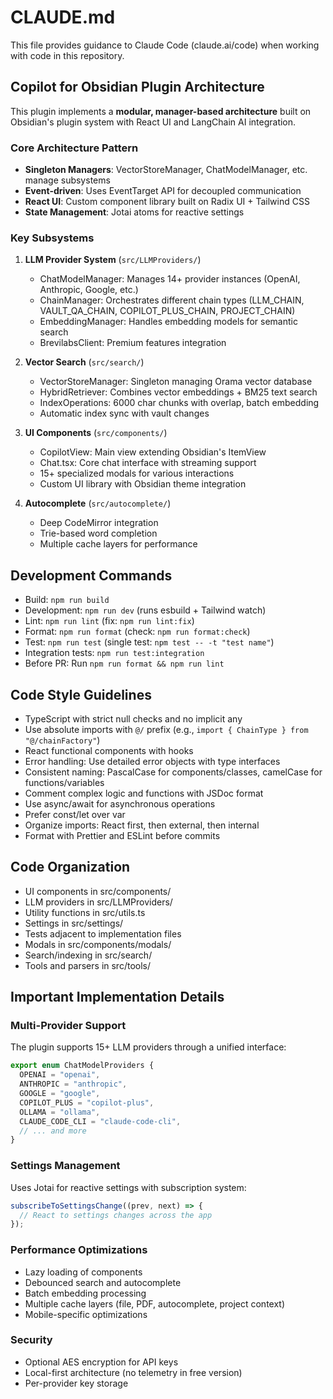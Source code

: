 # CLAUDE.md

This file provides guidance to Claude Code (claude.ai/code) when working with code in this repository.

## Copilot for Obsidian Plugin Architecture

This plugin implements a **modular, manager-based architecture** built on Obsidian's plugin system with React UI and LangChain AI integration.

### Core Architecture Pattern

- **Singleton Managers**: VectorStoreManager, ChatModelManager, etc. manage subsystems
- **Event-driven**: Uses EventTarget API for decoupled communication
- **React UI**: Custom component library built on Radix UI + Tailwind CSS
- **State Management**: Jotai atoms for reactive settings

### Key Subsystems

1. **LLM Provider System** (`src/LLMProviders/`)

   - ChatModelManager: Manages 14+ provider instances (OpenAI, Anthropic, Google, etc.)
   - ChainManager: Orchestrates different chain types (LLM_CHAIN, VAULT_QA_CHAIN, COPILOT_PLUS_CHAIN, PROJECT_CHAIN)
   - EmbeddingManager: Handles embedding models for semantic search
   - BrevilabsClient: Premium features integration

2. **Vector Search** (`src/search/`)

   - VectorStoreManager: Singleton managing Orama vector database
   - HybridRetriever: Combines vector embeddings + BM25 text search
   - IndexOperations: 6000 char chunks with overlap, batch embedding
   - Automatic index sync with vault changes

3. **UI Components** (`src/components/`)

   - CopilotView: Main view extending Obsidian's ItemView
   - Chat.tsx: Core chat interface with streaming support
   - 15+ specialized modals for various interactions
   - Custom UI library with Obsidian theme integration

4. **Autocomplete** (`src/autocomplete/`)
   - Deep CodeMirror integration
   - Trie-based word completion
   - Multiple cache layers for performance

## Development Commands

- Build: `npm run build`
- Development: `npm run dev` (runs esbuild + Tailwind watch)
- Lint: `npm run lint` (fix: `npm run lint:fix`)
- Format: `npm run format` (check: `npm run format:check`)
- Test: `npm run test` (single test: `npm test -- -t "test name"`)
- Integration tests: `npm run test:integration`
- Before PR: Run `npm run format && npm run lint`

## Code Style Guidelines

- TypeScript with strict null checks and no implicit any
- Use absolute imports with `@/` prefix (e.g., `import { ChainType } from "@/chainFactory"`)
- React functional components with hooks
- Error handling: Use detailed error objects with type interfaces
- Consistent naming: PascalCase for components/classes, camelCase for functions/variables
- Comment complex logic and functions with JSDoc format
- Use async/await for asynchronous operations
- Prefer const/let over var
- Organize imports: React first, then external, then internal
- Format with Prettier and ESLint before commits

## Code Organization

- UI components in src/components/
- LLM providers in src/LLMProviders/
- Utility functions in src/utils.ts
- Settings in src/settings/
- Tests adjacent to implementation files
- Modals in src/components/modals/
- Search/indexing in src/search/
- Tools and parsers in src/tools/

## Important Implementation Details

### Multi-Provider Support

The plugin supports 15+ LLM providers through a unified interface:

```typescript
export enum ChatModelProviders {
  OPENAI = "openai",
  ANTHROPIC = "anthropic",
  GOOGLE = "google",
  COPILOT_PLUS = "copilot-plus",
  OLLAMA = "ollama",
  CLAUDE_CODE_CLI = "claude-code-cli",
  // ... and more
}
```

### Settings Management

Uses Jotai for reactive settings with subscription system:

```typescript
subscribeToSettingsChange((prev, next) => {
  // React to settings changes across the app
});
```

### Performance Optimizations

- Lazy loading of components
- Debounced search and autocomplete
- Batch embedding processing
- Multiple cache layers (file, PDF, autocomplete, project context)
- Mobile-specific optimizations

### Security

- Optional AES encryption for API keys
- Local-first architecture (no telemetry in free version)
- Per-provider key storage
